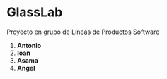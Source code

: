 # GlassLab
Proyecto en grupo de Líneas de Productos Software
1. **Antonio**
2. **Ioan**
3. **Asama**
4. **Angel**
